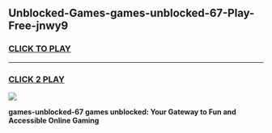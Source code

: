 
## Unblocked-Games-games-unblocked-67-Play-Free-jnwy9
<h3>
<a href="https://premium76.site?title=games-unblocked-67&ref=21A">CLICK TO PLAY</a></h3>
<hr>

<h3>
<a href="https://premium76.site?title=games-unblocked-67&ref=21A">CLICK 2 PLAY</a>
  
</h3>

<a href="https://premium76.site?title=games-unblocked-67&ref=21A"><img src="https://clearcache.store/games.png"></a>


**games-unblocked-67 games unblocked: Your Gateway to Fun and Accessible Online Gaming**
